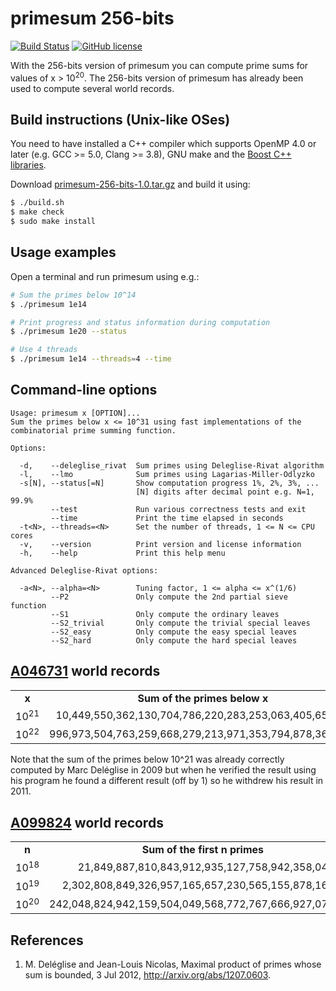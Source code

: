 primesum 256-bits
=================
[![Build Status](https://travis-ci.org/kimwalisch/primesum.svg)](https://travis-ci.org/kimwalisch/primesum)
[![GitHub license](https://img.shields.io/badge/license-BSD%202-blue.svg)](https://github.com/kimwalisch/primesum/blob/master/COPYING)

With the 256-bits version of primesum you can compute prime sums for
values of x&nbsp;>&nbsp;10<sup>20</sup>. The 256-bits version of primesum
has already been used to compute several world records.

Build instructions (Unix-like OSes)
-----------------------------------
You need to have installed a C++ compiler which supports OpenMP 4.0 or
later (e.g. GCC >= 5.0, Clang >= 3.8), GNU make and the
<a href="http://www.boost.org/">Boost C++ libraries</a>.

Download
[primesum-256-bits-1.0.tar.gz](https://dl.bintray.com/kimwalisch/primesum/primesum-256-bits-1.0.tar.gz)
and build it using:

```sh
$ ./build.sh
$ make check
$ sudo make install
```

Usage examples
--------------
Open a terminal and run primesum using e.g.:
```sh
# Sum the primes below 10^14
$ ./primesum 1e14

# Print progress and status information during computation
$ ./primesum 1e20 --status

# Use 4 threads
$ ./primesum 1e14 --threads=4 --time
```

Command-line options
--------------------
```
Usage: primesum x [OPTION]...
Sum the primes below x <= 10^31 using fast implementations of the
combinatorial prime summing function.

Options:

  -d,    --deleglise_rivat  Sum primes using Deleglise-Rivat algorithm
  -l,    --lmo              Sum primes using Lagarias-Miller-Odlyzko
  -s[N], --status[=N]       Show computation progress 1%, 2%, 3%, ...
                            [N] digits after decimal point e.g. N=1, 99.9%
         --test             Run various correctness tests and exit
         --time             Print the time elapsed in seconds
  -t<N>, --threads=<N>      Set the number of threads, 1 <= N <= CPU cores
  -v,    --version          Print version and license information
  -h,    --help             Print this help menu

Advanced Deleglise-Rivat options:

  -a<N>, --alpha=<N>        Tuning factor, 1 <= alpha <= x^(1/6)
         --P2               Only compute the 2nd partial sieve function
         --S1               Only compute the ordinary leaves
         --S2_trivial       Only compute the trivial special leaves
         --S2_easy          Only compute the easy special leaves
         --S2_hard          Only compute the hard special leaves
```

[A046731](https://oeis.org/A046731) world records
-------------------------------------------------

<table>
  <tr align="center">
    <td><b>x</b></td>
    <td><b>Sum of the primes below x</b></td>
  </tr>
  </tr>
  <tr align="right">
    <td>10<sup>21</sup></td>
    <td>10,449,550,362,130,704,786,220,283,253,063,405,651,965</td>
  </tr>
  </tr>
  <tr align="right">
    <td>10<sup>22</sup></td>
    <td>996,973,504,763,259,668,279,213,971,353,794,878,368,213</td>
  </tr>
</table>

Note that the sum of the primes below 10^21 was already correctly
computed by Marc Deléglise in 2009 but when he verified the result
using his program he found a different result (off by 1) so he
withdrew his result in 2011.

[A099824](https://oeis.org/A099824) world records
-------------------------------------------------

<table>
  <tr align="center">
    <td><b>n</b></td>
    <td><b>Sum of the first n primes</b></td>
  </tr>
  </tr>
  <tr align="right">
    <td>10<sup>18</sup></td>
    <td>21,849,887,810,843,912,935,127,758,942,358,047,227</td>
  </tr>
  <tr align="right">
    <td>10<sup>19</sup></td>
    <td>2,302,808,849,326,957,165,657,230,565,155,878,163,277</td>
  </tr>
  <tr align="right">
    <td>10<sup>20</sup></td>
    <td>242,048,824,942,159,504,049,568,772,767,666,927,073,373</td>
  </tr>
</table>

References
----------
1. M. Deléglise and Jean-Louis Nicolas, Maximal product of primes whose sum is bounded, 3 Jul 2012, http://arxiv.org/abs/1207.0603.
